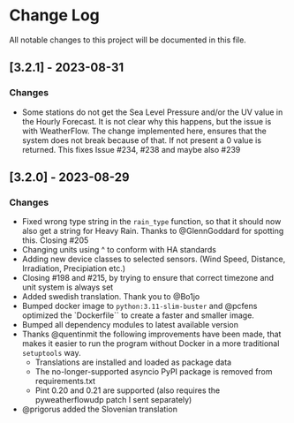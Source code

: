 # Change Log

All notable changes to this project will be documented in this file. 

## [3.2.1] - 2023-08-31

### Changes

- Some stations do not get the Sea Level Pressure and/or the UV value in the Hourly Forecast. It is not clear why this happens, but the issue is with WeatherFlow. The change implemented here, ensures that the system does not break because of that. If not present a 0 value is returned.
  This fixes Issue #234, #238 and maybe also #239

## [3.2.0] - 2023-08-29

### Changes

- Fixed wrong type string in the `rain_type` function, so that it should now also get a string for Heavy Rain. Thanks to @GlennGoddard for spotting this. Closing #205
- Changing units using ^ to conform with HA standards
- Adding new device classes to selected sensors. (Wind Speed, Distance, Irradiation, Precipiation etc.)
- Closing #198 and #215, by trying to ensure that correct timezone and unit system is always set
- Added swedish translation. Thank you to @Bo1jo
- Bumped docker image to `python:3.11-slim-buster` and @pcfens optimized the `Dockerfile`` to create a faster and smaller image.
- Bumped all dependency modules to latest available version
- Thanks @quentinmit the following improvements have been made, that makes it easier to run the program without Docker in a more traditional `setuptools` way.
    - Translations are installed and loaded as package data
    - The no-longer-supported asyncio PyPI package is removed from requirements.txt
    - Pint 0.20 and 0.21 are supported (also requires the pyweatherflowudp patch I sent separately)
- @prigorus  added the Slovenian translation


